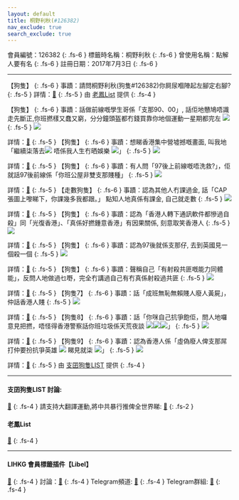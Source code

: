 ```yaml
---
layout: default
title: 桐野利秋(#126382)
nav_exclude: true
search_exclude: true
---
```


會員編號：126382
{: .fs-6 }
標籤時名稱：桐野利秋
{: .fs-6 }
曾使用名稱：點解人要有名
{: .fs-6 }
註冊日期：2017年7月3日
{: .fs-6 }

---

<div class="code-example" markdown="1">

【狗隻】
{: .fs-6 }
事蹟：請問桐野利秋(狗隻#126382)你屙尿嗰陣起左腳定右腳?
{: .fs-5 }
詳情：[🔗](https://lihkg.com/thread/2960010/page/1)
{: .fs-5 }
由 [老鳳List](#老鳳list) 提供
{: .fs-4 }

</div>
<div class="code-example" markdown="1">

【狗隻】
{: .fs-6 }
事蹟：話做前線嘅學生哥係「支那90、00」, 話佢地戇鳩唔識走先斷正,你班撚樣又蠢又窮，分分鐘頭盔都冇錢買靠你地個運動一星期都完左 ![](https://cdn.lihkg.com/assets/faces/normal/369.gif)
{: .fs-5 }
![](https://na.cx/i/7StNKKP.png)


詳情：[🔗](https://lih.kg/tOGQMFX)
{: .fs-5 }
【狗隻】
{: .fs-6 }
事蹟：想睇香港集中營墟撼嘅畫面, 叫我地「繼續柒落去![](https://cdn.lihkg.com/assets/faces/normal/sosad.gif) 唔係我人生冇晒娛樂 ![](https://cdn.lihkg.com/assets/faces/pig/wail.gif)」
{: .fs-5 }
![](https://na.cx/i/7NQ04O3.png)


詳情：[🔗](https://lih.kg/ufcpPGX)
{: .fs-5 }
【狗隻】
{: .fs-6 }
事蹟：有人問「97後上前線嘅唔洗救?」，佢就話97後前線係「你班公屋非雙支那賤種」
{: .fs-5 }
![](https://na.cx/i/CbqPYdc.png)


詳情：[🔗](https://lih.kg/tOGQMNX)
{: .fs-5 }
【走數狗隻】
{: .fs-6 }
事蹟：認為其他人冇課過金, 話「CAP張圖上嚟睇下，你課幾多我都跟。」 點知人地真係有課金, 自己就走數
{: .fs-5 }
![](https://na.cx/i/88ZQHH2.png)


詳情：[🔗](https://lih.kg/uCxOeHX)
{: .fs-5 }
【狗隻】
{: .fs-6 }
事蹟：認為「香港人轉下通訊軟件都慘過自殺」同「光復香港」、「真係好撚鍾意香港」有因果關係, 刻意取笑香港人
{: .fs-5 }
![](https://na.cx/i/bpCbsaC.png)


詳情：[🔗](https://lih.kg/bdchjjV)
{: .fs-5 }
【狗隻】
{: .fs-6 }
事蹟：認為97後就係支那仔, 去到英國見一個殺一個
{: .fs-5 }
![](https://na.cx/i/bzoBDhG.png)


詳情：[🔗](https://lih.kg/tOGQMEX)
{: .fs-5 }
【狗隻】
{: .fs-6 }
事蹟：聲稱自己「有射殺共匪嘅能力同體能」，反問人地做過乜嘢，完全冇講過自己有冇真係射殺過共匪
{: .fs-5 }
![](https://na.cx/i/K9aXnL2.png)


詳情：[🔗](https://lih.kg/uHQCmRX)
{: .fs-5 }
【狗隻7】
{: .fs-6 }
事蹟：話「成班無恥無賴賤人廢人黃屍」，仲話香港人賤
{: .fs-5 }
![](https://na.cx/i/sK4k40y.png)


詳情：[🔗](https://lih.kg/vrNwpJX)
{: .fs-5 }
【狗隻8】
{: .fs-6 }
事蹟：話「你咪自己抗爭飽佢，問人地囉意見把撚，唔怪得香港警察話你班垃圾係天荒夜談 ![](https://cdn.lihkg.com/assets/faces/normal/sosad.gif)![](https://cdn.lihkg.com/assets/faces/normal/sosad.gif)![](https://cdn.lihkg.com/assets/faces/normal/sosad.gif)」
{: .fs-5 }
![](https://na.cx/i/TinOutM.png)


詳情：[🔗](https://lih.kg/vrNwppX)
{: .fs-5 }
【狗隻9】
{: .fs-6 }
事蹟：認為香港人係「虛偽廢人俾支那屌打仲要扮抗爭英雄 ![](https://cdn.lihkg.com/assets/faces/normal/sosad.gif) 睇見就柒 ![](https://cdn.lihkg.com/assets/faces/normal/369.gif)」
{: .fs-5 }
![](https://na.cx/i/ARGSV9X.png)


詳情：[🔗](https://lih.kg/vrNwpCX)
{: .fs-5 }
由 [支囝狗隻LIST](#支囝狗隻list-討論) 提供
{: .fs-4 }

</div>

---

#### 支囝狗隻LIST 討論: 
[🔗](https://lih.kg/2908480)
{: .fs-4 }
請支持大翻譯運動,將中共暴行推俾全世界睇: [🔗](https://twitter.com/tgtm_official)
{: .fs-2 }
#### 老鳳List
[🔗](https://lihkg.com/thread/2808424)
{: .fs-4 }

---

#### LIHKG 會員標籤插件【Libel】
[🔗](https://kitce.github.io/libel)
{: .fs-4 }
討論：[🔗](https://lih.kg/2841778)
{: .fs-4 }
Telegram頻道: [🔗](https://t.me/LibelOfficialChannel)
{: .fs-4 }
Telegram群組: [🔗](https://t.me/LibelOfficialGroup)
{: .fs-4 }
